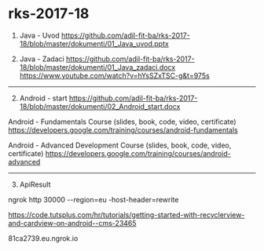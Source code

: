 # rks-2017-18

1. Java - Uvod
https://github.com/adil-fit-ba/rks-2017-18/blob/master/dokumenti/01_Java_uvod.pptx

1. Java - Zadaci
https://github.com/adil-fit-ba/rks-2017-18/blob/master/dokumenti/01_Java_zadaci.docx
https://www.youtube.com/watch?v=hYsSZxTSC-g&t=975s


_________________________________________

2. Android - start
https://github.com/adil-fit-ba/rks-2017-18/blob/master/dokumenti/02_Android_start.docx

Android - Fundamentals Course (slides, book, code, video, certificate)
https://developers.google.com/training/courses/android-fundamentals

Android - Advanced Development Course (slides, book, code, video, certificate)
https://developers.google.com/training/courses/android-advanced

__________________________


3. ApiResult

ngrok http 30000 --region=eu -host-header=rewrite

https://code.tutsplus.com/hr/tutorials/getting-started-with-recyclerview-and-cardview-on-android--cms-23465



81ca2739.eu.ngrok.io

